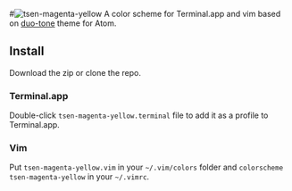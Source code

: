 #![tsen-magenta-yellow](http://i.imgur.com/pm6u1CH.png)
A color scheme for Terminal.app and vim based on [duo-tone](https://github.com/simurai/duotone-dark-syntax) theme for Atom.

## Install

Download the zip or clone the repo.

### Terminal.app
Double-click `tsen-magenta-yellow.terminal` file to add it as a profile to Terminal.app.

### Vim
Put `tsen-magenta-yellow.vim` in your `~/.vim/colors` folder and `colorscheme tsen-magenta-yellow` in your `~/.vimrc`.

